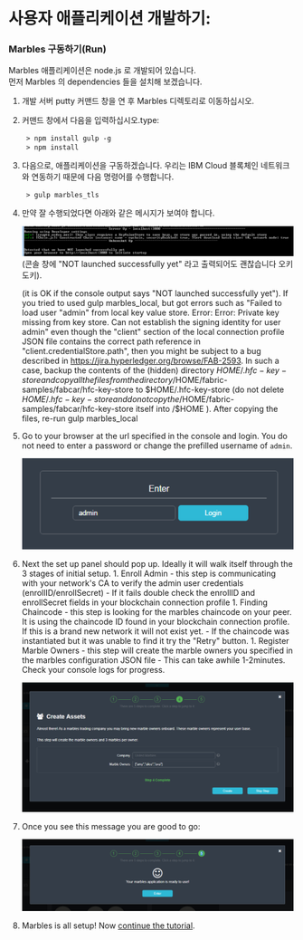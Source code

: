 # 사용자 애플리케이션 개발하기:

### <a name="runlocal"></a>Marbles 구동하기(Run)
Marbles 애플리케이션은 node.js 로 개발되어 있습니다.  
먼저 Marbles 의 dependencies 들을 설치해 보겠습니다.

1. 개발 서버 putty 커맨드 창을 연 후 Marbles 디렉토리로 이동하십시오.
2. 커맨드 창에서 다음을 입력하십시오.type:

		> npm install gulp -g
		> npm install

3. 다음으로, 애플리케이션을 구동하겠습니다. 우리는 IBM Cloud 블록체인 네트워크와 연동하기 때문에 다음 명령어를 수행합니다.

		> gulp marbles_tls

    
4. 만약 잘 수행되었다면 아래와 같은 메시지가 보여야 합니다.

    ![](/doc_images/localhost1.png)
    (콘솔 창에 "NOT launched successfully yet" 라고 출력되어도 괜찮습니다 오키도키).
    
    
    (it is OK if the console output says "NOT launched successfully yet"). 
    If you tried to used gulp marbles_local, but got errors such as "Failed to load user "admin" from local key value store. Error: Error: Private key missing from key store. Can not establish the signing identity for user admin" even though the "client" section of the local connection profile JSON file contains the correct path reference in "client.credentialStore.path", then you might be subject to a bug described in https://jira.hyperledger.org/browse/FAB-2593. In such a case, backup the contents of the (hidden) directory $HOME/.hfc-key-store and copy all the files from the directory /$HOME/fabric-samples/fabcar/hfc-key-store to $HOME/.hfc-key-store (do not delete $HOME/.hfc-key-store and do not copy the /$HOME/fabric-samples/fabcar/hfc-key-store itself into /$HOME ). After copying the files, re-run gulp marbles_local
    
1. Go to your browser at the url specified in the console and login. You do not need to enter a password or change the prefilled username of `admin`.
    
    ![](/doc_images/localhost2.png)
        
1. Next the set up panel should pop up. Ideally it will walk itself through the 3 stages of initial setup.
    	1. Enroll Admin - this step is communicating with your network's CA to verify the admin user credentials (enrollID/enrollSecret)
    		- If it fails double check the enrollID and enrollSecret fields in your blockchain connection profile
    	1. Finding Chaincode - this step is looking for the marbles chaincode on your peer. It is using the chaincode ID found in your blockchain connection profile. If this is a brand new network it will not exist yet.
    		- If the chaincode was instantiated but it was unable to find it try the "Retry" button.
    	1. Register Marble Owners - this step will create the marble owners you specified in the marbles configuration JSON file
    		- This can take awhile 1-2minutes. Check your console logs for progress.
    
    ![](/doc_images/localhost3.png)
    
1. Once you see this message you are good to go:
    
    ![](/doc_images/localhost4.png)
    
1. Marbles is all setup! Now [continue the tutorial](../README.md#use).

